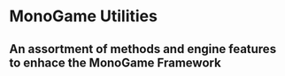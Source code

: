 # MonoGame Utilities

## An assortment of methods and engine features to enhace the MonoGame Framework